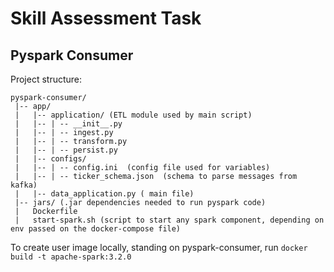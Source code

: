 # Skill Assessment Task

## Pyspark Consumer

Project structure:


```
pyspark-consumer/
 |-- app/
 |   |-- application/ (ETL module used by main script)
 |   |-- | -- __init__.py  
 |   |-- | -- ingest.py  
 |   |-- | -- transform.py  
 |   |-- | -- persist.py 
 |   |-- configs/
 |   |-- | -- config.ini  (config file used for variables)
 |   |-- | -- ticker_schema.json  (schema to parse messages from kafka)
 |   |-- data_application.py ( main file)
 |-- jars/ (.jar dependencies needed to run pyspark code)
 |   Dockerfile 
 |   start-spark.sh (script to start any spark component, depending on env passed on the docker-compose file)
```

To create user image locally, standing on pyspark-consumer, run `docker build -t apache-spark:3.2.0`